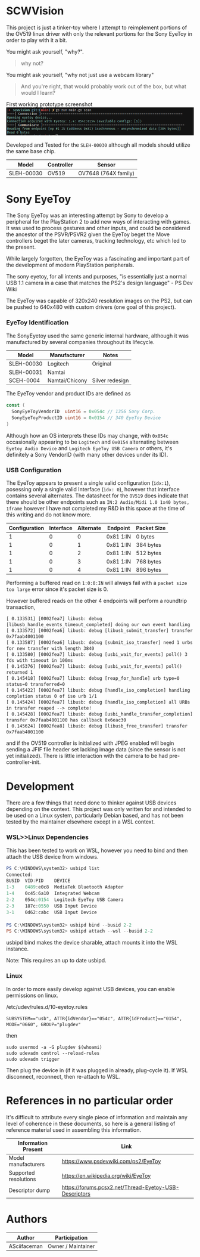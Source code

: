 # SCWVision
This project is just a tinker-toy where I attempt to reimplement portions of the OV519 linux driver with only the relevant portions for the Sony EyeToy in order to play with it a bit.

You might ask yourself, "why?".

> why not?

You might ask yourself, "why not just use a webcam library"

> And you're right, that would probably work out of the box, but what would I learn?

First working prototype screenshot
![img](static/scwvision_prototype.png)

Developed and Tested for the `SLEH-00030` although all models should utilize the same base chip.

| Model      | Controller | Sensor               |
|------------|------------|----------------------|
| SLEH-00030 | OV519      | OV7648 (764X family) |

# Sony EyeToy
The Sony EyeToy was an interesting attempt by Sony to develop a peripheral for the PlayStation 2 to add new ways of interacting with games. It was used to process gestures and other inputs, and could be considered the ancestor of the PSVR/PSVR2 given the EyeToy beget the Move controllers beget the later cameras, tracking technology, etc which led to the present.

While largely forgotten, the EyeToy was a fascinating and important part of the development of modern PlayStation peripherals.

The sony eyetoy, for all intents and purposes, "is essentially just a normal USB 1.1 camera in a case that matches the PS2's design language" - PS Dev Wiki

The EyeToy was capable of 320x240 resolution images on the PS2, but can be pushed to 640x480 with custom drivers (one goal of this project).

### EyeToy Identification
The SonyEyetoy used the same generic internal hardware, although it was manufactured by several companies throughout its lifecycle.

| Model      | Manufacturer   | Notes    |
|------------|----------------|----------|
| SLEH-00030 | Logitech       | Original |
| SLEH-00031 | Namtai         |          |
| SCEH-0004  | Namtai/Chicony | Silver redesign |

The EyeToy vendor and product IDs are defined as

```go
const (
  SonyEyeToyVendorID  uint16 = 0x054c // 1356 Sony Corp.
  SonyEyeToyProductID uint16 = 0x0154 // 340 EyeToy Device
)
```

Although how an OS interprets these IDs may change, with `0x054c` occasionally appearing to be `Logitech` and `0x0154` alternating between `Eyetoy Audio Device` and `Logitech EyeToy USB Camera` or others, it's definitely a Sony VendorID (with many other devices under its ID).

### USB Configuration
The EyeToy appears to present a single valid configuration (`idx:1`), posessing only a single valid Interface (`idx: 0`), however that interface contains several alternates. The datasheet for the `OV519` does indicate that there should be other endpoints such as `IN:2 Audio/Midi 1.0 1x40 bytes, 1frame` however I have not completed my R&D in this space at the time of this writing and do not know more.

| Configuration | Interface | Alternate | Endpoint | Packet Size |
|---------------|-----------|-----------|----------|-------------|
| 1             | 0         | 0         | 0x81 1:IN| 0 bytes     |
| 1             | 0         | 1         | 0x81 1:IN| 384 bytes   |
| 1             | 0         | 2         | 0x81 1:IN| 512 bytes   |
| 1             | 0         | 3         | 0x81 1:IN| 768 bytes   |
| 1             | 0         | 4         | 0x81 1:IN| 896 bytes   |

Performing a buffered read on `1:0:0:IN` will always fail with a `packet size too large` error since it's packet size is 0.

However buffered reads on the other 4 endpoints will perform a roundtrip transaction, 

```
[ 0.133531] [0002fea7] libusb: debug [libusb_handle_events_timeout_completed] doing our own event handling
[ 0.133572] [0002fea6] libusb: debug [libusb_submit_transfer] transfer 0x7faab4001100
[ 0.133587] [0002fea6] libusb: debug [submit_iso_transfer] need 1 urbs for new transfer with length 3840
[ 0.133580] [0002fea7] libusb: debug [usbi_wait_for_events] poll() 3 fds with timeout in 100ms
[ 0.145376] [0002fea7] libusb: debug [usbi_wait_for_events] poll() returned 1
[ 0.145418] [0002fea7] libusb: debug [reap_for_handle] urb type=0 status=0 transferred=0
[ 0.145422] [0002fea7] libusb: debug [handle_iso_completion] handling completion status 0 of iso urb 1/1
[ 0.145424] [0002fea7] libusb: debug [handle_iso_completion] all URBs in transfer reaped --> complete!
[ 0.145428] [0002fea7] libusb: debug [usbi_handle_transfer_completion] transfer 0x7faab4001100 has callback 0x6eac30
[ 0.145624] [0002fea8] libusb: debug [libusb_free_transfer] transfer 0x7faab4001100
```

and if the OV519 controller is initialized with JPEG enabled will begin sending a JFIF file header set lacking image data (since the sensor is not yet initialized). There is little interaction with the camera to be had pre-controller-init.

# Development
There are a few things that need done to thinker against USB devices depending on the context. This project was only written for and intended to be used on a Linux system, particularly Debian based, and has not been tested by the maintainer elsewhere except in a WSL context.

### WSL>>Linux Dependencies
This has been tested to work on WSL, however you need to bind and then attach the USB device from windows.

```powershell
PS C:\WINDOWS\system32> usbipd list
Connected:
BUSID  VID:PID    DEVICE                                                        STATE
1-3    0489:e0c8  MediaTek Bluetooth Adapter                                    Not shared
1-4    0c45:6a10  Integrated Webcam                                             Not shared
2-2    054c:0154  Logitech EyeToy USB Camera                                    Not Shared
2-3    187c:0550  USB Input Device                                              Not shared
3-1    0d62:cabc  USB Input Device                                              Not shared

PS C:\WINDOWS\system32> usbipd bind --busid 2-2
PS C:\WINDOWS\system32> usbipd attach --wsl --busid 2-2
```

usbipd bind makes the device sharable, attach mounts it into the WSL instance.

Note: This requires an up to date usbipd.

### Linux
In order to more easily develop against USB devices, you can enable permissions on linux.

/etc/udev/rules.d/10-eyetoy.rules
```
SUBSYSTEM=="usb", ATTR{idVendor}=="054c", ATTR{idProduct}=="0154", MODE="0660", GROUP="plugdev"
```

then

```
sudo usermod -a -G plugdev $(whoami)
sudo udevadm control --reload-rules
sudo udevadm trigger
```

Then plug the device in (if it was plugged in already, plug-cycle it). If WSL disconnect, reconnect, then re-attach to WSL.

# References in no particular order
It's difficult to attribute every single piece of information and maintain any level of coherence in these documents, so here is a general listing of reference material used in assembling this information.

| Information Present  | Link |
|----------------------|------|
| Model manufacturers  | https://www.psdevwiki.com/ps2/EyeToy |
| Supported resolutions| https://en.wikipedia.org/wiki/EyeToy |
| Descriptor dump      | https://forums.pcsx2.net/Thread-Eyetoy-USB-Descriptors |

# Authors

| Author | Participation |
|--------|---------------|
| ASciifaceman | Owner / Maintainer |